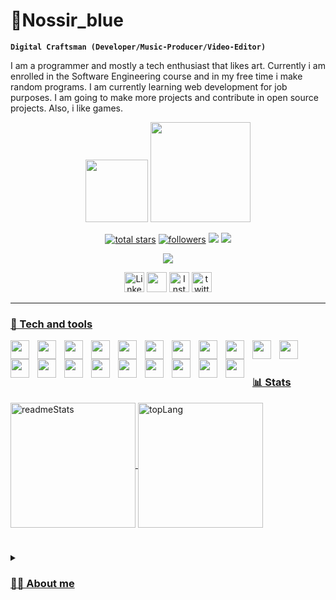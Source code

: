 # 🍃Nossir_blue
**`Digital Craftsman (Developer/Music-Producer/Video-Editor)`**

I am a programmer and mostly a tech enthusiast that likes art.
Currently i am enrolled in the Software Engineering course and in my free time i make random programs. I am currently learning web development for job purposes.
I am going to make more projects and contribute in open source projects.
Also, i like games.

<p align="center">
  <img width="100px" src="https://images-wixmp-ed30a86b8c4ca887773594c2.wixmp.com/f/87599904-e193-4b75-a519-b5ee2820e856/dg9bg9i-30b953d7-edc1-4281-a945-ca01ee1dd616.gif?token=eyJ0eXAiOiJKV1QiLCJhbGciOiJIUzI1NiJ9.eyJzdWIiOiJ1cm46YXBwOjdlMGQxODg5ODIyNjQzNzNhNWYwZDQxNWVhMGQyNmUwIiwiaXNzIjoidXJuOmFwcDo3ZTBkMTg4OTgyMjY0MzczYTVmMGQ0MTVlYTBkMjZlMCIsIm9iaiI6W1t7InBhdGgiOiJcL2ZcLzg3NTk5OTA0LWUxOTMtNGI3NS1hNTE5LWI1ZWUyODIwZTg1NlwvZGc5Ymc5aS0zMGI5NTNkNy1lZGMxLTQyODEtYTk0NS1jYTAxZWUxZGQ2MTYuZ2lmIn1dXSwiYXVkIjpbInVybjpzZXJ2aWNlOmZpbGUuZG93bmxvYWQiXX0.aGo2JHiYHyTPQLuWDvMkfqJdQatsu95Uj2d59fnYd8E" >
  <img width="160px" src="https://i.pinimg.com/originals/32/f1/06/32f1061e12b271ee85dca110818a8622.gif">
</p>

<p align="center">
  <a href="https://github.com/Nossir-blue?tab=repositories&sort=stargazers">
    <img alt="total stars" title="Total stars on GitHub" src="https://custom-icon-badges.demolab.com/github/stars/Nossir-blue?color=55960c&style=for-the-badge&labelColor=488207&logo=star"/></a>
  <a href="https://github.com/Nossir-blue?tab=followers">
    <img alt="followers" title="Follow me on Github" src="https://custom-icon-badges.demolab.com/github/followers/Nossir-blue?color=236ad3&labelColor=1155ba&style=for-the-badge&logo=person-add&label=Follow&logoColor=white"/></a>
  <img src="https://custom-icon-badges.demolab.com/badge/Luanda-Angola-blue?style=for-the-badge&logo=location&logoColor=white">
  <img src="https://komarev.com/ghpvc/?username=Nossir-blue&style=for-the-badge&label=Views&color=b00b69&Color=purple">
</p>

<p align="center">
    <img src="https://readme-typing-svg.demolab.com/?lines=[+Never+back+down,+ +never+give+up]" />
  
</p>

<p align="center">
  <a href="https://www.linkedin.com/in/roger-cruz-a0598b253/"><img width="32px" alt="LinkedIn" title="LinkedIn" src="https://cdn-icons-png.flaticon.com/512/174/174857.png"/></a>
  <a href="https://discord.com/users/504040684760596500" alt="Discord" title="Dev Pro Tips Discord Server"><img width="32px" src="https://uxwing.com/wp-content/themes/uxwing/download/brands-and-social-media/discord-white-icon.png"/></a>
  <a href="https://www.instagram.com/___nossir___/"><img width="32px" alt="Instagram" title="instagram" src="https://upload.wikimedia.org/wikipedia/commons/thumb/a/a5/Instagram_icon.png/768px-Instagram_icon.png"></a>
  <a href="https://x.com/nossir_"><img width="32px" alt="twitter" title="twitter" src="https://uxwing.com/wp-content/themes/uxwing/download/brands-and-social-media/x-social-media-white-icon.png"</a>
</p>
    
___

### 🧰 Tech and tools

<img align="left" width="30px" style="padding-right:10px" src="https://cdn.jsdelivr.net/gh/devicons/devicon@latest/icons/html5/html5-plain.svg" />
<img align="left" width="30px" style="padding-right:10px" src="https://cdn.jsdelivr.net/gh/devicons/devicon@latest/icons/css3/css3-plain.svg" />
<img align="left" width="30px" style="padding-right:10px" src="https://cdn.jsdelivr.net/gh/devicons/devicon@latest/icons/javascript/javascript-plain.svg" />
<img align="left" width="30px" style="padding-right:10px" src="https://cdn.jsdelivr.net/gh/devicons/devicon@latest/icons/react/react-original.svg" />
<img align="left" width="30px" style="padding-right:10px" src="https://cdn.jsdelivr.net/gh/devicons/devicon@latest/icons/kotlin/kotlin-plain.svg" />
<img align="left" width="30px" style="padding-right:10px" src="https://cdn.jsdelivr.net/gh/devicons/devicon@latest/icons/java/java-original.svg" />
<img align="left" width="30px" style="padding-right:10px" src="https://cdn.jsdelivr.net/gh/devicons/devicon@latest/icons/spring/spring-original.svg" />
<img align="left" width="30px" style="padding-right:10px" src="https://cdn.jsdelivr.net/gh/devicons/devicon@latest/icons/mysql/mysql-original-wordmark.svg" />
<img align="left" width="30px" style="padding-right:10px" src="https://cdn.jsdelivr.net/gh/devicons/devicon@latest/icons/postgresql/postgresql-plain.svg" />
<img align="left" width="30px" style="padding-right:10px" src="https://cdn.jsdelivr.net/gh/devicons/devicon@latest/icons/mongodb/mongodb-plain.svg" />
<img align="left" width="30px" style="padding-right:10px" src="https://cdn.jsdelivr.net/gh/devicons/devicon@latest/icons/godot/godot-original.svg" />
<img align="left" width="30px" style="padding-right:10px" src="https://cdn.jsdelivr.net/gh/devicons/devicon@latest/icons/linux/linux-original.svg" />
<img align="left" width="30px" style="padding-right:10px" src="https://cdn.jsdelivr.net/gh/devicons/devicon@latest/icons/git/git-plain.svg" />
<img align="left" width="30px" style="padding-right:10px" src="https://cdn.jsdelivr.net/gh/devicons/devicon@latest/icons/github/github-original-wordmark.svg" />
<img align="left" width="30px" style="padding-right:10px" src="https://cdn.jsdelivr.net/gh/devicons/devicon@latest/icons/npm/npm-original-wordmark.svg" />
<img align="left" width="30px" style="padding-right:10px" src="https://cdn.jsdelivr.net/gh/devicons/devicon@latest/icons/docker/docker-plain.svg" />
<img align="left" width="30px" style="padding-right:10px" src="https://cdn.jsdelivr.net/gh/devicons/devicon@latest/icons/gradle/gradle-original.svg" />
<img align="left" width="30px" style="padding-right:10px" src="https://cdn.jsdelivr.net/gh/devicons/devicon@latest/icons/maven/maven-original.svg" />
<img align="left" width="30px" style="padding-right:10px" src="https://cdn.jsdelivr.net/gh/devicons/devicon@latest/icons/vscode/vscode-original.svg" />
<img align="left" width="30px" style="padding-right:10px" src="https://cdn.jsdelivr.net/gh/devicons/devicon@latest/icons/intellij/intellij-original.svg" />

<br>

#

### 📊 Stats
          
<img height=200 align="center" src="https://github-readme-stats.vercel.app/api?username=Nossir-blue&show_icons=true&theme=transparent" alt="readmeStats"> <img height=200 align="center" src="https://github-readme-stats.vercel.app/api/top-langs/?username=Nossir-blue&layout=donut&theme=transparent" alt="topLang">
<br>

#

<details>
  <summary><h3>👨‍💻 About me</h3></summary>
  I always had the passion for everything tech related but it was all on a superficial level, i always had the dream to make my own games, to create my own OS, to basically create my own digital world and perhaps, to be someone that makes huge contributions for the tech world. I enrolled in the Software Engineering course at "Universidade Metodista de Angola" to porsue my dreams but i was caught of guard by the challenges i had to face but they weren't enough to make me give up on my dreams. Along the way, i've learned a lot of concepts and tools, all this learning phase gave me new desires for my nerd self, i developed the passion for low level programming, i even had the pleasure to make my own drone from scratch and programmed it, i developed the passion for graphics programming which now i have this desire of contributing to a lot of graphics related projects for Linux and of course, web development, which is my main focus.My favorite languages are C and Java, C was my first "love at first keystroke" and i haven't abandoned the language ever since, while Java is a language i have a love-hate relationship with but i've learned to love it and is now my main language for backend/desktop development. I am an "artist", i like making music, i like drawing, i like editing videos and i like programming (yes, i am one of those that considers programming a type of art), they all culminate from my passion of games. I am always taking action because i have this burning desire to fulfil all my goals and dreams.
</details>

